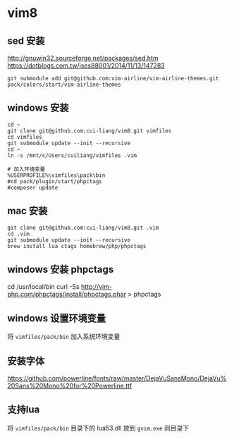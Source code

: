 # vim8

## sed 安装
http://gnuwin32.sourceforge.net/packages/sed.htm
https://dotblogs.com.tw/jses88001/2014/11/13/147283

```
git submodule add git@github.com:vim-airline/vim-airline-themes.git pack/colors/start/vim-airline-themes
```

## windows 安装
```
cd ~
git clone git@github.com:cui-liang/vim8.git vimfiles
cd vimfiles
git submodule update --init --recursive
cd ~
ln -s /mnt/c/Users/cuiliang/vimfiles .vim

# 加入环境变量
%USERPROFILE%\vimfiles\pack\bin
#cd pack/plugin/start/phpctags
#composer update
```

## mac 安装
```
git clone git@github.com:cui-liang/vim8.git .vim
cd .vim
git submodule update --init --recursive
brew install lua ctags homebrew/php/phpctags
```

## windows 安装 phpctags
cd /usr/local/bin
curl -Ss http://vim-php.com/phpctags/install/phpctags.phar > phpctags

## windows 设置环境变量
将 `vimfiles/pack/bin` 加入系统环境变量

## 安装字体
https://github.com/powerline/fonts/raw/master/DejaVuSansMono/DejaVu%20Sans%20Mono%20for%20Powerline.ttf

## 支持lua
将 `vimfiles/pack/bin` 目录下的 lua53.dll 放到 `gvim.exe` 同目录下
